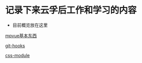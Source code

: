 # 记录下来云孚后工作和学习的内容

* 目前概览放在这里

[mpvue基本东西](https://github.com/cqiangcode/afteryunfutech/blob/master/work/frontend/mpvue.md)

[git-hooks](https://github.com/cqiangcode/afteryunfutech/blob/master/work/together/git-pre-receive.md)

[css-module](https://github.com/cqiangcode/afteryunfutech/blob/master/work/frontend/css/css.md)